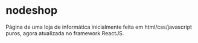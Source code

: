 # nodeshop
 Página de uma loja de informática inicialmente feita em html/css/javascript puros, agora atualizada no framework ReactJS.
